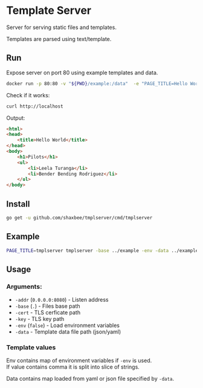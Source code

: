 # Template Server

Server for serving static files and templates.

Templates are parsed using text/template.

## Run

Expose server on port 80 using example templates and data.

```sh
docker run -p 80:80 -v "${PWD}/example:/data"  -e "PAGE_TITLE=Hello World" shaxbee/tmplserver -base /data -env -data data.yaml 
```

Check if it works:

```sh
curl http://localhost
```

Output:

```html
<html>
<head>
    <title>Hello World</title>
</head>
<body>
    <h1>Pilots</h1>
    <ul>
        <li>Leela Turanga</li>
        <li>Bender Bending Rodriguez</li>
    </ul>
</body>
```

## Install

```sh
go get -u github.com/shaxbee/tmplserver/cmd/tmplserver
```

## Example

```sh
PAGE_TITLE=tmplserver tmplserver -base ../example -env -data ../example/data.yaml
```

## Usage

### Arguments:
* `-addr` (`0.0.0.0:8080`) - Listen address
* `-base` (`.`) - Files base path
* `-cert` - TLS cerficate path
* `-key` - TLS key path
* `-env` (`false`) - Load environment variables
* `-data` - Template data file path (json/yaml) 

### Template values

Env contains map of environment variables if `-env` is used.  
If value contains comma it is split into slice of strings.

Data contains map loaded from yaml or json file specified by `-data`.


